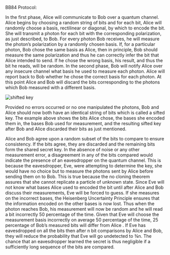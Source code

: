 BB84 Protocol:

In the first phase, Alice will communicate to Bob over a quantum channel.
Alice begins by choosing a random string of bits and for each bit, Alice will randomly choose a
basis, rectilinear or diagonal, by which to encode the bit. She will transmit a photon for each bit
with the corresponding polarization, as just described, to Bob.
For every photon Bob receives, he will measure the photon’s polarization by a randomly chosen
basis. If, for a particular photon, Bob chose the same basis as Alice, then in principle, Bob should
measure the same polarization and thus he can correctly infer the bit that Alice intended to send.
If he chose the wrong basis, his result, and thus the bit he reads, will be random.
In the second phase, Bob will notify Alice over any insecure channel what basis he used to
measure each photon. Alice will report back to Bob whether he chose the correct basis for each
photon. At this point Alice and Bob will discard the bits corresponding to the photons which Bob
measured with a different basis.


![shifted key](https://github.com/rachitverma1030/BB84_python-implementation/assets/69762917/fa835b41-cc52-4315-8803-bb5625d437e8)


Provided no errors occurred or no one manipulated the photons, Bob and Alice should now both
have an identical string of bits which is called a sifted key.
The example above shows the bits Alice chose, the bases she encoded them in, the bases Bob
used for measurement, and the resulting sifted key after Bob and Alice discarded their bits as just
mentioned.


Alice and Bob agree upon a random subset of the bits to compare to ensure consistency. If the bits
agree, they are discarded and the remaining bits form the shared secret key. In the absence of noise
or any other measurement error, a disagreement in any of the bits compared would indicate the
presence of an eavesdropper on the quantum channel. This is because the eavesdropper, Eve, were
attempting to determine the key, she would have no choice but to measure the photons sent by Alice
before sending them on to Bob. This is true because the no cloning theorem assures that she cannot
replicate a particle of unknown state. Since Eve will not know what bases Alice used to encoded
the bit until after Alice and Bob discuss their measurements, Eve will be forced to guess. If she
measures on the incorrect bases, the Heisenberg Uncertainty Principle ensures that the information
encoded on the other bases is now lost. Thus when the photon reaches Bob, his measurement will
now be random and he will read a bit incorrectly 50 percentage of the time. Given that Eve will
choose the measurement basis incorrectly on average 50 percentage of the time, 25 percentage of
Bob’s measured bits will differ from Alice . If Eve has eavesdropped on all the bits then after n bit
comparisons by Alice and Bob, they will reduce the probability that Eve will go undetected to ¾n.
The chance that an eavesdropper learned the secret is thus negligible if a sufficiently long sequence
of the bits are compared.

